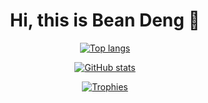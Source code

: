 <div align=center>
  
  # Hi, this is Bean Deng 👋
  
  [![Top langs](https://github-readme-stats.vercel.app/api/top-langs/?username=HADB&layout=compact&count_private=true&theme=vue-dark&langs_count=8)](https://github.com/anuraghazra/github-readme-stats)
  
  [![GitHub stats](https://github-readme-stats.vercel.app/api?username=HADB&count_private=true&theme=vue-dark&custom_title=GitHub%20Stars)](https://github.com/anuraghazra/github-readme-stats)
  
  [![Trophies](https://github-profile-trophy.vercel.app/?username=HADB&theme=onedark&column=7&margin-w=10)](https://github.com/ryo-ma/github-profile-trophy)
  
</div>
